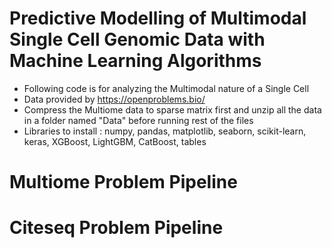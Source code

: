 # Predictive Modelling of Multimodal Single Cell Genomic Data with Machine Learning Algorithms

- Following code is for analyzing the Multimodal nature of a Single Cell
- Data provided by https://openproblems.bio/
- Compress the Multiome data to sparse matrix first and unzip all the data in a folder named "Data" before running rest of the files
- Libraries to install : numpy, pandas, matplotlib, seaborn, scikit-learn, keras, XGBoost, LightGBM, CatBoost, tables

# Multiome Problem Pipeline

# Citeseq Problem Pipeline
